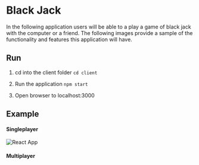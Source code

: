 # Black Jack

In the following application users will be able to a play a game of black jack with the computer or a friend. The following images provide a sample of the functionality and features this application will have.


## Run

1. cd into the client folder
`cd client`

2. Run the application
`npm start`

3. Open browser to localhost:3000


## Example
#### Singleplayer
![React App](https://user-images.githubusercontent.com/38298940/108430320-32f62480-720f-11eb-97cf-b9cc6eb5fa9c.gif)
#### Multiplayer




